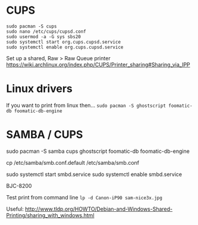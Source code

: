 # CUPS
```
sudo pacman -S cups
sudo nano /etc/cups/cupsd.conf
sudo usermod -a -G sys sbs20
sudo systemctl start org.cups.cupsd.service
sudo systemctl enable org.cups.cupsd.service
```
Set up a shared, Raw > Raw Queue printer
https://wiki.archlinux.org/index.php/CUPS/Printer_sharing#Sharing_via_IPP

# Linux drivers
If you want to print from linux then...
`sudo pacman -S ghostscript foomatic-db foomatic-db-engine`

# SAMBA / CUPS
sudo pacman -S samba cups ghostscript foomatic-db foomatic-db-engine


cp /etc/samba/smb.conf.default /etc/samba/smb.conf

sudo systemctl start smbd.service
sudo systemctl enable smbd.service

BJC-8200

Test print from command line `lp -d Canon-iP90 sam-nice3x.jpg`

Useful:
http://www.tldp.org/HOWTO/Debian-and-Windows-Shared-Printing/sharing_with_windows.html

